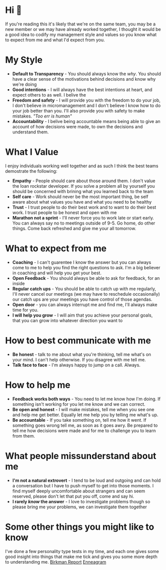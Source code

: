 # Hi :wave:
If you're reading this it's likely that we're on the same team, you may be a new member or we may have already worked together, I thought it would be a good idea to codify my management style and values so you know what to expect from me and what I'd expect from you.

# My Style
* **Default to Transparency** - You should always know the _why_. You should have a clear sense of the motivations behind decisions and know why we're doing 
* **Good intentions** - I will always have the best intentions at heart, and expect others to as well. I belive the 
* **Freedom and safety** - I will provide you with the freedom to do your job, I don't believe in micromanagement and I don't believe I know how to do your job better than you. I'll also provide you with safety to make mistakes. _"Too err is human"_
* **Accountability** - I belive being accountable means being able to give an account of how decisions were made, to own the decisions and understand them.

# What I Value
I enjoy individuals working well together and as such I think the best teams demostrate the following:

* **Empathy** - People should care about those around them. I don't value the loan rockstar developer. If you solve a problem all by yourself you should be concerned with brining what you learned back to the team
* **Self care** - Work should never be the most important thing, be self aware about what values you have and what you need to be healthy
* **Trust** - I trust people to do their best work and to want to do their best work. I trust people to be honest and open with me
* **Marathon not a sprint** - I'll never force you to work late or start early. You can always say no to meetings outside of 9-5. Go home, do other things. Come back refreshed and give me your all tomorrow.


# What to expect from me
* **Coaching** - I can't guarentee I know the answer but you can always come to me to help you find the right questions to ask. I'm a big believer in coaching and will help you get your best.
* **Open Feedback** - You should always be able to ask for feedback, for an inside 
* **Regular catch ups** - You should be able to catch up with me regularly, I'll never cancel our meetings (we may have to reschedule occasionally) our catch ups are your meetings you have control of those agendas.
* **Open door** - you can always interrupt me and find me, I'll always make time for you.
* **I will help you grow** - I will aim that you achieve your personal goals, that you can grow into whatever direction you want to

# How to best communicate with me
* **Be honest** - talk to me about what you're thinking, tell me what's on your mind. I can't help otherwise. If you disagree with me tell me.
* **Talk face to face** - I'm always happy to jump on a call. Always.

# How to help me
* **Feedback works both ways** - You need to let me know how I'm doing. If something isn't working for you let me know and we can correct.
* **Be open and honest** - I will make mistakes, tell me when you see one and help me get better. Equally let me help you by telling me what's up.
* **Be accountable** - If you take something on, tell me how it went. If something goes wrong tell me, as soon as it goes awry. Be prepared to tell me how decisions were made and for me to challenge you to learn from them.

# What people missunderstand about me
* **I'm not a natural extrovert** - I tend to be loud and outgoing and can hold a conversation but I have to push myself to get into those moments. I find myself deeply uncomfortable about strangers and can seem reserved, please don't let that put you off, come and say hi.
* **I rarely _know_ the answer** -  I love to investigate problems though so please bring me your problems, we can investigate them together

# Some other things you might like to know
I've done a few personality type tests in my time, and each one gives some good insight into things that make me tick and gives you some more depth to understanding me.
[Birkman Report](https://github.com/buildmaster/buildmaster/blob/master/EVANS_OWEN_G5943S.pdf)
[Enneagram](https://github.com/buildmaster/buildmaster/blob/master/EVANS-OWEN-RHETIResults.pdf)
